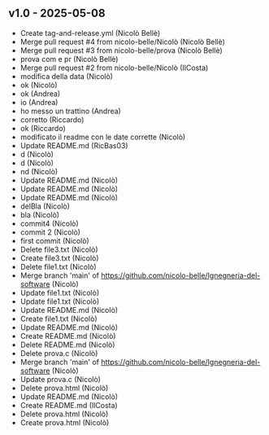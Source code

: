 ## v1.0 - 2025-05-08
- Create tag-and-release.yml (Nicolò Bellè)
- Merge pull request #4 from nicolo-belle/Nicolò (Nicolò Bellè)
- Merge pull request #3 from nicolo-belle/prova (Nicolò Bellè)
- prova com e pr (Nicolò Bellè)
- Merge pull request #2 from nicolo-belle/Nicolò (IlCosta)
- modifica della data (Nicolò)
- ok (Nicolò)
- ok (Andrea)
- io (Andrea)
- ho messo un trattino (Andrea)
- corretto (Riccardo)
- ok (Riccardo)
- modificato il readme con le date corrette (Nicolò)
- Update README.md (RicBas03)
- d (Nicolò)
- d (Nicolò)
- nd (Nicolò)
- Update README.md (Nicolò)
- Update README.md (Nicolò)
- Update README.md (Nicolò)
- delBla (Nicolò)
- bla (Nicolò)
- commit4 (Nicolò)
- commit 2 (Nicolò)
- first commit (Nicolò)
- Delete file3.txt (Nicolò)
- Create file3.txt (Nicolò)
- Delete file1.txt (Nicolò)
- Merge branch 'main' of https://github.com/nicolo-belle/Ignegneria-del-software (Nicolò)
- Update file1.txt (Nicolò)
- Update file1.txt (Nicolò)
- Update README.md (Nicolò)
- Create file1.txt (Nicolò)
- Update README.md (Nicolò)
- Create README.md (Nicolò)
- Delete README.md (Nicolò)
- Delete prova.c (Nicolò)
- Merge branch 'main' of https://github.com/nicolo-belle/Ignegneria-del-software (Nicolò)
- Update prova.c (Nicolò)
- Delete prova.html (Nicolò)
- Update README.md (Nicolò)
- Create README.md (IlCosta)
- Delete prova.html (Nicolò)
- Create prova.html (Nicolò)
